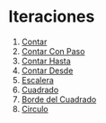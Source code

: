 Iteraciones
===========

1. [Contar](contar.md)
1. [Contar Con Paso](contar-con-paso.md)
1. [Contar Hasta](contar-hasta.md)
1. [Contar Desde](contar-desde.md)
1. [Escalera](escalera.md)
1. [Cuadrado](cuadrado.md)
1. [Borde del Cuadrado](cuadrado-borde.md)
1. [Circulo](circulo.md)
